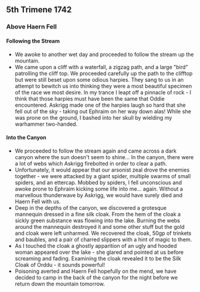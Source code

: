 ## 5th Trimene 1742
### Above Haern Fell
#### Following the Stream
* We awoke to another wet day and proceeded to follow the stream up the mountain.
* We came upon a cliff with a waterfall, a zigzag path, and a large "bird" patrolling the cliff top. We proceeded carefully up the path to the clifftop but were still beset upon some odious harpies. They sang to us in an attempt to bewitch us into thinking they were a most beautiful specimen of the race we most desire. In my trance I leapt off a pinnacle of rock - I think that those harpies must have been the same that Oddie encountered. Askrigg made one of the harpies laugh so hard that she fell out of the sky - taking out Ephraim on her way down alas! While she was prone on the ground, I bashed into her skull by wielding my warhammer two-handed.

#### Into the Canyon
* We proceeded to follow the stream again and came across a dark canyon where the sun doesn't seem to shine... In the canyon, there were a lot of webs which Askrigg firebolted in order to clear a path.
* Unfortunately, it would appear that our arsonist zeal drove the enemies together - we were attacked by a giant spider, multiple swarms of small spiders, and an ettercap. Mobbed by spiders, I fell unconscious and awoke prone to Ephraim kicking some life into me... again. Without a marvellous thunderwave by Askrigg, we would have surely died and Haern Fell with us.
* Deep in the depths of the canyon, we discovered a grotesque mannequin dressed in a fine silk cloak. From the hem of the cloak a sickly green substance was flowing into the lake. Burning the webs around the mannequin destroyed it and some other stuff but the gold and cloak were left unharmed. We recovered the cloak, 50gp of trinkets and baubles, and a pair of charred slippers with a hint of magic to them.
* As I touched the cloak a ghostly apparition of an ugly and hooded woman appeared over the lake - she glared and pointed at us before screaming and fading. Examining the cloak revealed it to be the Silk Cloak of Orddu - it sounds powerful!
* Poisoning averted and Haern Fell hopefully on the mend, we have decided to camp in the back of the canyon for the night before we return down the mountain tomorrow.
